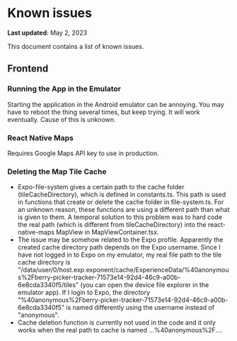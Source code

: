 # Known issues

**Last updated**: May 2, 2023

This document contains a list of known issues.

## Frontend

### Running the App in the Emulator

Starting the application in the Android emulator can be annoying. You may have to reboot the thing several times, but keep trying. It will work eventually. Cause of this is unknown.

### React Native Maps

Requires Google Maps API key to use in production.

### Deleting the Map Tile Cache

- Expo-file-system gives a certain path to the cache folder (tileCacheDirectory), which is defined in constants.ts. This path is used in functions that create or delete the cache folder in file-system.ts. For an unknown reason, these functions are using a different path than what is given to them. A temporal solution to this problem was to hard code the real path (which is different from tileCacheDirectory) into the react-native-maps MapView in MapViewContainer.tsx.
- The issue may be somehow related to the Expo profile. Apparently the created cache directory path depends on the Expo username. Since I have not logged in to Expo on my emulator, my real file path to the tile cache directory is "/data/user/0/host.exp.exponent/cache/ExperienceData/%40anonymous%2Fberry-picker-tracker-71573e14-92d4-46c9-a00b-6e8cda3340f5/tiles" (you can open the device file explorer in the emulator app). If I login to Expo, the directory "%40anonymous%2Fberry-picker-tracker-71573e14-92d4-46c9-a00b-6e8cda3340f5" is named differently using the username instead of "anonymous".
- Cache deletion function is currently not used in the code and it only works when the real path to cache is named ...%40anonymous%2F....

